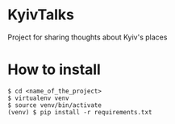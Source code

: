 KyivTalks
========

Project for sharing thoughts about Kyiv's places


How to install
========


```
$ cd <name_of_the_project>
$ virtualenv venv
$ source venv/bin/activate
(venv) $ pip install -r requirements.txt
```